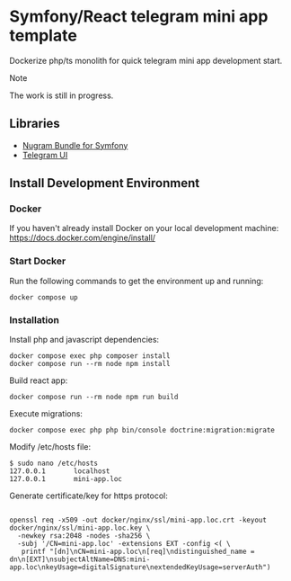 # Symfony/React telegram mini app template

Dockerize php/ts monolith for quick telegram mini app development start.

> [!NOTE]
> The work is still in progress.

## Libraries

- [Nugram Bundle for Symfony](https://github.com/nutgram/symfony-bundl) 
- [Telegram UI](https://github.com/Telegram-Mini-Apps/TelegramUI)

## Install Development Environment

### Docker

If you haven't already install Docker on your local development machine: https://docs.docker.com/engine/install/

### Start Docker

 Run the following commands to get the environment up and running:

```shell
docker compose up
```

### Installation
Install php and javascript dependencies:

```shell
docker compose exec php composer install
docker compose run --rm node npm install
```

Build react app:

```shell
docker compose run --rm node npm run build
```

Execute migrations:

```shell
docker compose exec php php bin/console doctrine:migration:migrate
```
Modify /etc/hosts file:

```shell
$ sudo nano /etc/hosts
127.0.0.1       localhost
127.0.0.1       mini-app.loc
```

Generate certificate/key for https protocol:

```shell

openssl req -x509 -out docker/nginx/ssl/mini-app.loc.crt -keyout docker/nginx/ssl/mini-app.loc.key \
  -newkey rsa:2048 -nodes -sha256 \
  -subj '/CN=mini-app.loc' -extensions EXT -config <( \
   printf "[dn]\nCN=mini-app.loc\n[req]\ndistinguished_name = dn\n[EXT]\nsubjectAltName=DNS:mini-app.loc\nkeyUsage=digitalSignature\nextendedKeyUsage=serverAuth")
```

